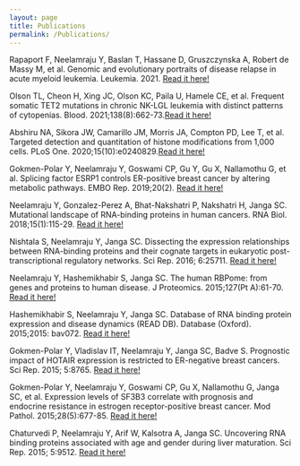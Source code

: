 ```yaml
---
layout: page
title: Publications
permalink: /Publications/
---
```



Rapaport F, Neelamraju Y, Baslan T, Hassane D, Gruszczynska A, Robert de Massy M, et al. Genomic and evolutionary portraits of disease relapse in acute myeloid leukemia. Leukemia. 2021. [Read it here!](https://pubmed.ncbi.nlm.nih.gov/33580203/)

Olson TL, Cheon H, Xing JC, Olson KC, Paila U, Hamele CE, et al. Frequent somatic TET2 mutations in chronic NK-LGL leukemia with distinct patterns of cytopenias. Blood. 2021;138(8):662-73.[Read it here!](https://pubmed.ncbi.nlm.nih.gov/33786584/)

Abshiru NA, Sikora JW, Camarillo JM, Morris JA, Compton PD, Lee T, et al. Targeted detection and quantitation of histone modifications from 1,000 cells. PLoS One. 2020;15(10):e0240829.[Read it here!](https://pubmed.ncbi.nlm.nih.gov/33104722/)

Gokmen-Polar Y, Neelamraju Y, Goswami CP, Gu Y, Gu X, Nallamothu G, et al. Splicing factor ESRP1 controls ER-positive breast cancer by altering metabolic pathways. EMBO Rep. 2019;20(2). [Read it here!](https://pubmed.ncbi.nlm.nih.gov/30665944/)

Neelamraju Y, Gonzalez-Perez A, Bhat-Nakshatri P, Nakshatri H, Janga SC. Mutational landscape of RNA-binding proteins in human cancers. RNA Biol. 2018;15(1):115-29.
[Read it here!](https://pubmed.ncbi.nlm.nih.gov/29023197/) 

Nishtala S, Neelamraju Y, Janga SC. Dissecting the expression relationships between RNA-binding proteins and their cognate targets in eukaryotic post-transcriptional regulatory networks. Sci Rep. 2016; 6:25711. [Read it here!](https://pubmed.ncbi.nlm.nih.gov/27161996/) 

Neelamraju Y, Hashemikhabir S, Janga SC. The human RBPome: from genes and proteins to human disease. J Proteomics. 2015;127(Pt A):61-70. [Read it here!](https://www.sciencedirect.com/science/article/abs/pii/S1874391915002304) 

Hashemikhabir S, Neelamraju Y, Janga SC. Database of RNA binding protein expression and disease dynamics (READ DB). Database (Oxford). 2015;2015: bav072.
[Read it here!](https://academic.oup.com/database/article/doi/10.1093/database/bav072/2433205)

Gokmen-Polar Y, Vladislav IT, Neelamraju Y, Janga SC, Badve S. Prognostic impact of HOTAIR expression is restricted to ER-negative breast cancers. Sci Rep. 2015; 5:8765. [Read it here!](https://pubmed.ncbi.nlm.nih.gov/25739705/) 

Gokmen-Polar Y, Neelamraju Y, Goswami CP, Gu X, Nallamothu G, Janga SC, et al. Expression levels of SF3B3 correlate with prognosis and endocrine resistance in estrogen receptor-positive breast cancer. Mod Pathol. 2015;28(5):677-85. [Read it here!](https://pubmed.ncbi.nlm.nih.gov/25431237/)

Chaturvedi P, Neelamraju Y, Arif W, Kalsotra A, Janga SC. Uncovering RNA binding proteins associated with age and gender during liver maturation. Sci Rep. 2015; 5:9512. [Read it here!](https://pubmed.ncbi.nlm.nih.gov/25824884/)


